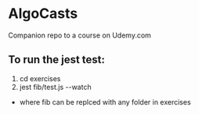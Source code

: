 # AlgoCasts

Companion repo to a course on Udemy.com

## To run the jest test:
1. cd exercises
1. jest fib/test.js --watch
 * where fib can be replced with any folder in exercises
